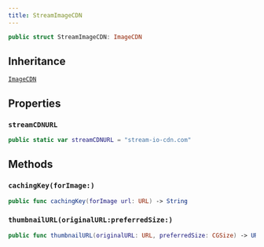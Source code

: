 ```yaml
---
title: StreamImageCDN
---
```


``` swift
public struct StreamImageCDN: ImageCDN 
```

## Inheritance

[`ImageCDN`](image-cdn)

## Properties

### `streamCDNURL`

``` swift
public static var streamCDNURL = "stream-io-cdn.com"
```

## Methods

### `cachingKey(forImage:)`

``` swift
public func cachingKey(forImage url: URL) -> String 
```

### `thumbnailURL(originalURL:preferredSize:)`

``` swift
public func thumbnailURL(originalURL: URL, preferredSize: CGSize) -> URL 
```
